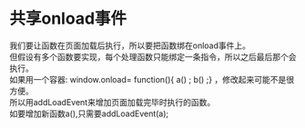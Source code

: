  共享onload事件
 =============
 我们要让函数在页面加载后执行，所以要把函数绑在onload事件上。<br/>
 但假设有多个函数要实现，每个处理函数只能绑定一条指令，所以之后最后那个会执行。<br/>
 如果用一个容器:  window.onload= function(){ a() ; b() ;} ，修改起来可能不是很方便。<br/>
 所以用addLoadEvent来增加页面加载完毕时执行的函数。<br/>
 如要增加新函数a(),只需要addLoadEvent(a);<br/>
